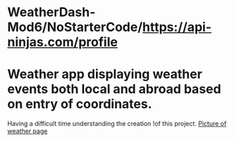 # WeatherDash-Mod6/NoStarterCode/https://api-ninjas.com/profile
# Weather app displaying weather events both local and abroad based on entry of coordinates.
Having a difficult time understanding the creation !of this project.
[Picture of weather page](<Screenshot 2023-11-18 031849.png>)
